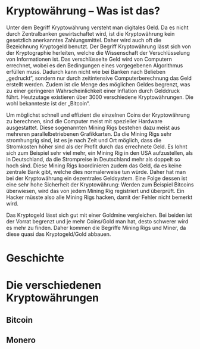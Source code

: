 # Kryptowährung – Was ist das?

Unter dem Begriff Kryptowährung versteht man digitales Geld. Da es nicht durch Zentralbanken gewirtschaftet wird, ist die Kryptowährung 
kein gesetzlich anerkanntes Zahlungsmittel. Daher wird auch oft die Bezeichnung Kryptogeld benutzt. Der Begriff Kryptowährung lässt sich 
von der Kryptographie herleiten, welche die Wissenschaft der Verschlüsselung von Informationen ist. Das verschlüsselte Geld wird von 
Computern errechnet, wobei es den Bedingungen eines vorgegebenen Algorithmus erfüllen muss. Dadurch kann nicht wie bei Banken nach 
Belieben „gedruckt“, sondern nur durch zeitintensive Computerberechnung das Geld erstellt werden. Zudem ist die Menge des möglichen Geldes 
begrenzt, was zu einer geringeren Wahrscheinlichkeit einer Inflation durch Gelddruck führt. Heutzutage existieren über 3000 verschiedene 
Kryptowährungen. Die wohl bekannteste ist der „Bitcoin“.

Um möglichst schnell und effizient die einzelnen Coins der Kryptowährung zu berechnen, sind die Computer meist mit spezieller Hardware 
ausgestattet.  Diese sogenannten Mining Rigs bestehen dazu meist aus mehreren parallelbetriebenen Grafikkarten. Da die Mining Rigs sehr 
stromhungrig sind, ist es je nach Zeit und Ort möglich, dass die Stromkosten höher sind als der Profit durch das errechnete Geld. Es 
lohnt sich zum Beispiel sehr viel mehr, ein Mining Rig in den USA aufzustellen, als in Deutschland, da die Strompreise in Deutschland mehr 
als doppelt so hoch sind. Diese Mining Rigs koordinieren zudem das Geld, da es keine zentrale Bank gibt, welche dies normalerweise tun 
würde. Daher hat man bei der Kryptowährung ein dezentrales Geldsystem. Eine Folge dessen ist eine sehr hohe Sicherheit der Kryptowährung: 
Werden zum Beispiel Bitcoins überwiesen, wird das von jedem Mining Rig registriert und überprüft. Ein Hacker müsste also alle Mining 
Rigs hacken, damit der Fehler nicht bemerkt wird.

Das Kryptogeld lässt sich gut mit einer Goldmine vergleichen. Bei beiden ist der Vorrat begrenzt und je mehr Coins/Gold man hat, desto 
schwerer wird es mehr zu finden. Daher kommen die Begriffe Mining Rigs und Miner, da diese quasi das Kryptogeld/Gold abbauen.

# Geschichte

# Die verschiedenen Kryptowährungen
## Bitcoin
## Monero
